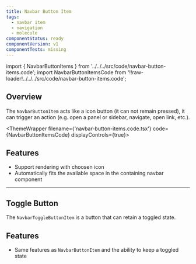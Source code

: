```yaml
---
title: Navbar Button Item
tags:
  - navbar item
  - navigation
  - molecule
componentStatus: ready
componentVersion: v1
componentTests: missing
---
```


<!-- CODE IMPORTS -->

<!-- prettier-ignore -->
import { NavbarButtonItems } from '../../../src/code/navbar-button-items.code';
import NavbarButtonItemsCode from '!!raw-loader!../../../src/code/navbar-button-items.code';

<!-- END CODE IMPORTS -->

<DocHeader props={props}/>

## Overview

The `NavbarButtonItem` acts like a icon button (it can not remain pressed), it
can trigger an action (e.g. open a panel or sidebar, navigate, open link, etc.).

<!-- prettier-ignore -->
<ThemeWrapper 
  filename={'navbar-button-items.code.tsx'} 
  code={NavbarButtonItemsCode}
  displayControls={true}>
  <NavbarButtonItems />
</ThemeWrapper>

## Features

- Support rendering with choosen icon
- Automatically fits the available space in the containing navbar component

---

## Toggle Button

The `NavbarToggleButtonItem` is a button that can retain a toggled state.

## Features

- Same features as `NavbarButtonItem` and the ability to keep a toggled state
